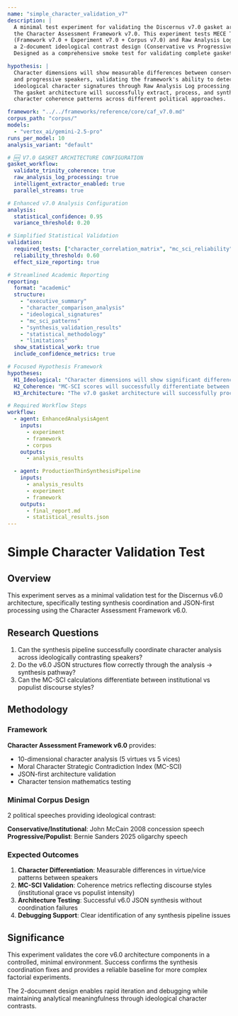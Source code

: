 ```yaml
---
name: "simple_character_validation_v7"
description: |
  A minimal test experiment for validating the Discernus v7.0 gasket architecture using 
  the Character Assessment Framework v7.0. This experiment tests MECE Trinity coherence
  (Framework v7.0 + Experiment v7.0 + Corpus v7.0) and Raw Analysis Log processing with 
  a 2-document ideological contrast design (Conservative vs Progressive speakers). 
  Designed as a comprehensive smoke test for validating complete gasket architecture implementation.

hypothesis: |
  Character dimensions will show measurable differences between conservative 
  and progressive speakers, validating the framework's ability to detect 
  ideological character signatures through Raw Analysis Log processing. 
  The gasket architecture will successfully extract, process, and synthesize 
  character coherence patterns across different political approaches.

framework: "../../frameworks/reference/core/caf_v7.0.md"
corpus_path: "corpus/"
models:
  - "vertex_ai/gemini-2.5-pro"
runs_per_model: 10
analysis_variant: "default"

# 🆕 V7.0 GASKET ARCHITECTURE CONFIGURATION
gasket_workflow:
  validate_trinity_coherence: true
  raw_analysis_log_processing: true
  intelligent_extractor_enabled: true
  parallel_streams: true

# Enhanced v7.0 Analysis Configuration  
analysis:
  statistical_confidence: 0.95
  variance_threshold: 0.20

# Simplified Statistical Validation  
validation:
  required_tests: ["character_correlation_matrix", "mc_sci_reliability", "ideological_comparison"]
  reliability_threshold: 0.60
  effect_size_reporting: true

# Streamlined Academic Reporting
reporting:
  format: "academic"
  structure:
    - "executive_summary"
    - "character_comparison_analysis"
    - "ideological_signatures"
    - "mc_sci_patterns"
    - "synthesis_validation_results"
    - "statistical_methodology"
    - "limitations"
  show_statistical_work: true
  include_confidence_metrics: true

# Focused Hypothesis Framework
hypotheses:
  H1_Ideological: "Character dimensions will show significant differences between conservative (McCain) and progressive (Sanders) speakers"
  H2_Coherence: "MC-SCI scores will successfully differentiate between gracious institutional discourse and passionate populist critique"
  H3_Architecture: "The v7.0 gasket architecture will successfully process 2-document character analysis with Raw Analysis Log processing"

# Required Workflow Steps
workflow:
  - agent: EnhancedAnalysisAgent
    inputs:
      - experiment
      - framework
      - corpus
    outputs:
      - analysis_results

  - agent: ProductionThinSynthesisPipeline
    inputs:
      - analysis_results
      - experiment
      - framework
    outputs:
      - final_report.md
      - statistical_results.json
---
```


# Simple Character Validation Test

## Overview

This experiment serves as a minimal validation test for the Discernus v6.0 architecture, specifically testing synthesis coordination and JSON-first processing using the Character Assessment Framework v6.0.

## Research Questions

1. Can the synthesis pipeline successfully coordinate character analysis across ideologically contrasting speakers?
2. Do the v6.0 JSON structures flow correctly through the analysis → synthesis pathway?
3. Can the MC-SCI calculations differentiate between institutional vs populist discourse styles?

## Methodology

### Framework
**Character Assessment Framework v6.0** provides:
- 10-dimensional character analysis (5 virtues vs 5 vices)
- Moral Character Strategic Contradiction Index (MC-SCI)
- JSON-first architecture validation
- Character tension mathematics testing

### Minimal Corpus Design
2 political speeches providing ideological contrast:

**Conservative/Institutional**: John McCain 2008 concession speech
**Progressive/Populist**: Bernie Sanders 2025 oligarchy speech

### Expected Outcomes
1. **Character Differentiation**: Measurable differences in virtue/vice patterns between speakers
2. **MC-SCI Validation**: Coherence metrics reflecting discourse styles (institutional grace vs populist intensity)
3. **Architecture Testing**: Successful v6.0 JSON synthesis without coordination failures
4. **Debugging Support**: Clear identification of any synthesis pipeline issues

## Significance

This experiment validates the core v6.0 architecture components in a controlled, minimal environment. Success confirms the synthesis coordination fixes and provides a reliable baseline for more complex factorial experiments.

The 2-document design enables rapid iteration and debugging while maintaining analytical meaningfulness through ideological character contrasts.